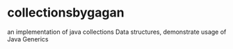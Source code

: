 # collectionsbygagan
an implementation of java collections Data structures, 
demonstrate usage of Java Generics
